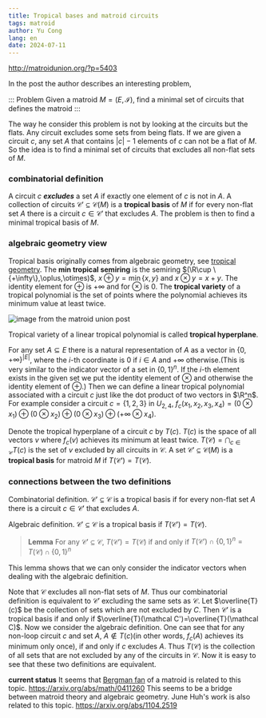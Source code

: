 ```yaml
---
title: Tropical bases and matroid circuits
tags: matroid
author: Yu Cong
lang: en
date: 2024-07-11
---
```



<http://matroidunion.org/?p=5403>

In the post the author describes an interesting problem,

::: Problem
Given a matroid $M=(E,\mathcal{I})$, find a minimal set of circuits that defines the matroid
:::

The way he consider this problem is not by looking at the circuits but the flats. Any circuit excludes some sets from being flats. If we are given a circuit $c$, any set $A$ that contains $|c|-1$ elements of $c$ can not be a flat of $M$. So the idea is to find a minimal set of circuits that excludes all non-flat sets of $M$.


### combinatorial definition

A circuit $c$ ***excludes*** a set $A$ if exactly one element of $c$ is not in $A$. 
A collection of circuits $\mathcal{C}'\subseteq \mathcal{C}(M)$ is a **tropical basis** of $M$ if for every non-flat set $A$ there is a circuit $c\in \mathcal{C}'$ that excludes $A$.
The problem is then to find a minimal tropical basis of $M$.

### algebraic geometry view

Tropical basis originally comes from algebraic geometry, see [tropical geometry](https://en.wikipedia.org/wiki/Tropical_geometry). 
The **min tropical semiring** is the semiring $(\R\cup \{+\infty\},\oplus,\otimes)$, $x\oplus y = \min\{x,y\}$ and $x\otimes y = x+y$. The identity element for $\oplus$ is $+\infty$ and for $\otimes$ is $0$.
The **tropical variety** of a tropical polynomial is the set of points where the polynomial achieves its minimum value at least twice.
<!-- \begin{figure}[!htb]
    \centering
    \includegraphics[width=0.6\textwidth]{image/tropicalvariety.png}
    \caption{example of tropical variety from the blog post}
    \label{fig:tropical_variety}
\end{figure} -->

![image from [the matroid union post](http://matroidunion.org/?p=5403)](/images/tropicalbases/tropicalvariety.png)

Tropical variety of a linear tropical polynomial is called **tropical hyperplane**.

For any set $A\subseteq E$ there is a natural representation of $A$ as a vector in $\{0,+\infty\}^{|E|}$, where the $i$-th coordinate is $0$ if $i\in A$ and $+\infty$ otherwise.(This is very similar to the indicator vector of a set in $\{0,1\}^n$. If the $i$-th element exists in the given set we put the identity element of $\otimes$ and otherwise the identity element of $\oplus$.)
Then we can define a linear tropical polynomial associated with a circuit $c$ just like the dot product of two vectors in $\R^n$. For example consider a circuit $c=\{1,2,3\}$ in $U_{2,4}$, $f_{c}(x_1,x_2,x_3,x_4)=(0 \otimes x_1)\oplus(0 \otimes x_2)\oplus(0 \otimes x_3)\oplus(+\infty\otimes x_4)$.

Denote the tropical hyperplane of a circuit $c$ by $T(c)$. $T(c)$ is the space of all vectors $v$ where $f_c(v)$ achieves its minimum at least twice. $T(\mathcal C)=\bigcap_{c\in \mathcal C}T(c)$ is the set of $v$ excluded by all circuits in $\mathcal C$.
A set $\mathcal{C}'\subseteq \mathcal C(M)$ is a **tropical basis** for matroid $M$ if $T(\mathcal C')=T(\mathcal C)$.

### connections between the two definitions

Combinatorial definition. $\mathcal C'\subseteq \mathcal C$ is a tropical basis if for every non-flat set $A$ there is a circuit $c\in \mathcal C'$ that excludes $A$.

Algebraic definition. $\mathcal C'\subseteq \mathcal C$ is a tropical basis if $T(\mathcal C')=T(\mathcal C)$.


> **Lemma** For any $\mathcal C'\subseteq \mathcal C$, $T(\mathcal C')= T(\mathcal C)$ if and only if $T(\mathcal C')\cap \{0,1\}^n= T(\mathcal C)\cap \{0,1\}^n$


This lemma shows that we can only consider the indicator vectors when dealing with the algebraic definition.

Note that $\mathcal{C}$ excludes all non-flat sets of $M$. Thus our combinatorial definition is equivalent to $\mathcal C'$ excluding the same sets as $\mathcal C$. Let $\overline{T}(c)$ be the collection of sets which are not excluded by $C$. Then $\mathcal C'$ is a tropical basis if and only if $\overline{T}(\mathcal C')=\overline{T}(\mathcal C)$. Now we consider the algebraic definition. One can see that for any non-loop circuit $c$ and set $A$, $A\notin T(c)$(in other words, $f_c(A)$ achieves its minimum only once), if and only if $c$ excludes $A$. Thus $T(\mathcal C)$ is the collection of all sets that are not excluded by any of the circuits in $\mathcal C$. Now it is easy to see that these two definitions are equivalent.



**current status** It seems that [Bergman fan](https://mathoverflow.net/questions/278264/definition-of-the-bergman-fan) of a matroid is related to this topic. <https://arxiv.org/abs/math/0411260>
This seems to be a bridge between matroid theory and algebraic geometry. June Huh's work is also related to this topic. <https://arxiv.org/abs/1104.2519>